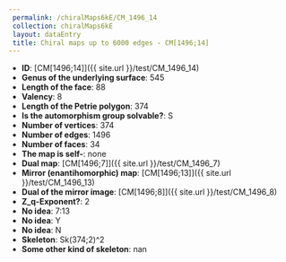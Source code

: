 ```yaml
--- 
 permalink: /chiralMaps6kE/CM_1496_14 
 collection: chiralMaps6kE
 layout: dataEntry
 title: Chiral maps up to 6000 edges - CM[1496;14]
---
```


- **ID**: [CM[1496;14]]({{ site.url }}/test/CM_1496_14)
- **Genus of the underlying surface**: 545
- **Length of the face**: 88
- **Valency**: 8
- **Length of the Petrie polygon**: 374
- **Is the automorphism group solvable?**: S
- **Number of vertices**: 374
- **Number of edges**: 1496
- **Number of faces**: 34
- **The map is self-**: none
- **Dual map**: [CM[1496;7]]({{ site.url }}/test/CM_1496_7)
- **Mirror (enantihomorphic) map**: [CM[1496;13]]({{ site.url }}/test/CM_1496_13)
- **Dual of the mirror image**: [CM[1496;8]]({{ site.url }}/test/CM_1496_8)
- **Z_q-Exponent?**: 2
- **No idea**:  7:13
- **No idea**: Y
- **No idea**: N
- **Skeleton**: Sk(374;2)^2
- **Some other kind of skeleton**: nan
